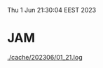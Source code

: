 Thu  1 Jun 21:30:04 EEST 2023
# JAM
<a href='./cache/202306/01_21.log'>./cache/202306/01_21.log</a>
